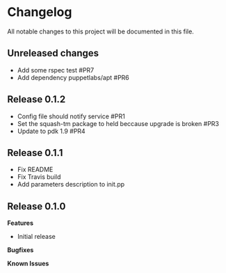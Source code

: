 # Changelog

All notable changes to this project will be documented in this file.

## Unreleased changes ##

* Add some rspec test #PR7
* Add dependency puppetlabs/apt #PR6 

## Release 0.1.2

* Config file should notify service #PR1
* Set the squash-tm package to held beccause upgrade is broken #PR3
* Update to pdk 1.9 #PR4

## Release 0.1.1

* Fix README
* Fix Travis build
* Add parameters description to init.pp

## Release 0.1.0

**Features**

* Initial release

**Bugfixes**

**Known Issues**
